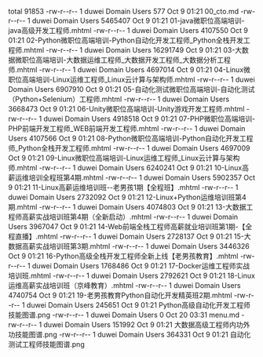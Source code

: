total 91853
-rw-r--r-- 1 duwei Domain Users      577 Oct  9 01:21 00_cto.md
-rw-r--r-- 1 duwei Domain Users  5465407 Oct  9 01:21 01-java微职位高端培训- java高级开发工程师.mhtml
-rw-r--r-- 1 duwei Domain Users  4107550 Oct  9 01:21 02-Python微职位高端培训-Python自动化开发工程师_Python全栈开发工程师.mhtml
-rw-r--r-- 1 duwei Domain Users 16291749 Oct  9 01:21 03-大数据微职位高端培训-大数据运维工程师_大数据开发工程师_大数据分析工程师.mhtml
-rw-r--r-- 1 duwei Domain Users  4697014 Oct  9 01:21 04-Linux微职位高端培训-Linux运维工程师_Linux云计算与架构师.mhtml
-rw-r--r-- 1 duwei Domain Users  6907910 Oct  9 01:21 05-自动化测试微职位高端培训-自动化测试（Python+Selenium）工程师.mhtml
-rw-r--r-- 1 duwei Domain Users  3668473 Oct  9 01:21 06-Unity微职位高端培训-Unity游戏开发工程师.mhtml
-rw-r--r-- 1 duwei Domain Users  4918518 Oct  9 01:21 07-PHP微职位高端培训-PHP前端开发工程师_WEB前端开发工程师.mhtml
-rw-r--r-- 1 duwei Domain Users  4107566 Oct  9 01:21 08-Python微职位高端培训-Python自动化开发工程师_Python全栈开发工程师.mhtml
-rw-r--r-- 1 duwei Domain Users  4697009 Oct  9 01:21 09-Linux微职位高端培训-Linux运维工程师_Linux云计算与架构师.mhtml
-rw-r--r-- 1 duwei Domain Users  6240241 Oct  9 01:21 10-Linux高薪运维培训全程班第4期.mhtml
-rw-r--r-- 1 duwei Domain Users  5902357 Oct  9 01:21 11-Linux高薪运维培训班--老男孩1期【全程班】.mhtml
-rw-r--r-- 1 duwei Domain Users  2732092 Oct  9 01:21 12-Linux+Python运维培训班第4期.mhtml
-rw-r--r-- 1 duwei Domain Users  4074803 Oct  9 01:21 13-大数据工程师高薪实战培训班第4期（全新启动）.mhtml
-rw-r--r-- 1 duwei Domain Users  3967047 Oct  9 01:21 14-Web前端全栈工程师高薪就业培训班第1期-【全程直播】.mhtml
-rw-r--r-- 1 duwei Domain Users  2728137 Oct  9 01:21 15-大数据高薪实战培训班第3期.mhtml
-rw-r--r-- 1 duwei Domain Users  3446326 Oct  9 01:21 16-Python高级全栈开发工程师全新上线【老男孩教育】.mhtml
-rw-r--r-- 1 duwei Domain Users  1768486 Oct  9 01:21 17-Docker运维工程师实战培训班.mhtml
-rw-r--r-- 1 duwei Domain Users  2792621 Oct  9 01:21 18-Linux运维高薪实战培训班（京峰教育）.mhtml
-rw-r--r-- 1 duwei Domain Users  4740754 Oct  9 01:21 19-老男孩教育Python自动化开发精英班2期.mhtml
-rw-r--r-- 1 duwei Domain Users   245651 Oct  9 01:21 Python高级自动化开发工程师技能图谱.png
-rw-r--r-- 1 duwei Domain Users        0 Oct 20 03:31 menu.md
-rw-r--r-- 1 duwei Domain Users   151992 Oct  9 01:21 大数据高级工程师内功外功技能图谱.png
-rw-r--r-- 1 duwei Domain Users   364331 Oct  9 01:21 自动化测试工程师技能图谱.png
